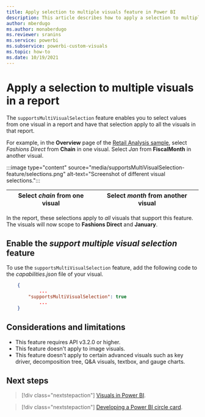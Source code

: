 ```yaml
---
title: Apply selection to multiple visuals feature in Power BI
description: This article describes how to apply a selection to multiple visuals by using the supportsMultiVisualSelection feature in Power BI.
author: mberdugo
ms.author: monaberdugo
ms.reviewer: sranins
ms.service: powerbi
ms.subservice: powerbi-custom-visuals
ms.topic: how-to
ms.date: 10/19/2021
---
```


# Apply a selection to multiple visuals in a report

The `supportsMultiVisualSelection` feature enables you to select values from one visual in a report and have that selection apply to all the visuals in that report.

For example, in the **Overview** page of the [Retail Analysis sample](../../create-reports/sample-retail-analysis.md), select *Fashions Direct* from **Chain** in one visual. Select *Jan* from **FiscalMonth** in another visual.

:::image type="content" source="media/supportsMultiVisualSelection-feature/selections.png" alt-text="Screenshot of different visual selections.":::

| Select *chain* from one visual  | Select *month* from another visual  |
|---|---|

In the report, these selections apply to *all* visuals that support this feature. The visuals will now scope to **Fashions Direct** and **January**.

## Enable the *support multiple visual selection* feature

To use the `supportsMultiVisualSelection` feature, add the following code to the *capabilities.json* file of your visual.

```json
    {   
            ...
        "supportsMultiVisualSelection": true
            ...
    }
```

## Considerations and limitations

* This feature requires API v3.2.0 or higher.
* This feature doesn't apply to image visuals.
* This feature doesn't apply to certain advanced visuals such as key driver, decomposition tree, Q&A visuals, textbox, and gauge charts.

## Next steps

>[!div class="nextstepaction"]
>[Visuals in Power BI](power-bi-visuals-concept.md).

>[!div class="nextstepaction"]
>[Developing a Power BI circle card](develop-circle-card.md).
